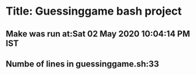 # Title: Guessinggame bash project
## Make was run at:Sat 02 May 2020 10:04:14 PM IST
## Numbe of lines in guessinggame.sh:33
